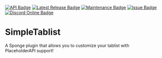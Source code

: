 [![API Badge](https://img.shields.io/badge/MC%20version-Sponge%20v7.2.0-blue?style=flat-square)](https://www.spongepowered.org/)
[![Latest Release Badge](https://img.shields.io/ore/v/simpletablist?label=latest%20release&style=flat-square)](https://ore.spongepowered.org/Fridtjof_DE/SimpleTablist)
[![Maintenance Badge](https://img.shields.io/maintenance/yes/2020?style=flat-square)]()
[![Issue Badge](https://img.shields.io/github/issues/Fridtjof-DE/SimpleTablist?style=flat-square)](https://github.com/Fridtjof-DE/SimpleTablist/issues)
[![Discord Online Badge](https://img.shields.io/discord/698210072899223642?style=flat-square)](https://discord.gg/fXHcmTq)
# SimpleTablist
 A Sponge plugin that allows you to customize your tablist with PlaceholderAPI support!
